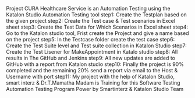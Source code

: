 Project CURA Healthcare Service is an Automation Testing using the Katalon Studio Automation Testing tool step1: Create the Testplan based on the given project step2: Create the Test case & Test scenarios in Excel sheet step3: Create the Test Data for Which Scenarios in Excel sheet step4: Go to the Katalon studio tool, Frist create the Project and give a name based on the project step5: In the Testcase folder create the test case step6: Create the Test Suite level and Test suite collection in Katalon Studio step7: Create the Test Lisener for MakeAppointment in Katalo studio step8: All results in The GitHub and Jenkins step9: All new updates are added to GitHub with a report from Katalon studio step10: Finally the project is 90% completed and the remaining 20% send a report via email to the Host & Username with port step11: My project with the help of Katalon Studio, smart interz & Dr.T.Mamatha Madam is Training for this Software Testing Automation Testing Program Power by Smartinterz & Katalon Studio Team
